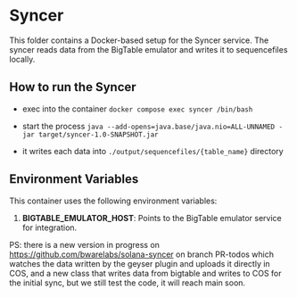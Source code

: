 # Syncer

This folder contains a Docker-based setup for the Syncer service. The syncer reads data from the BigTable emulator and writes it to sequencefiles locally.

## How to run the Syncer

* exec into the container
`docker compose exec syncer /bin/bash`

* start the process
`java --add-opens=java.base/java.nio=ALL-UNNAMED -jar target/syncer-1.0-SNAPSHOT.jar`

* it writes each data into `./output/sequencefiles/{table_name}` directory

## Environment Variables
This container uses the following environment variables:
1. **BIGTABLE_EMULATOR_HOST**: Points to the BigTable emulator service for integration.

PS: there is a new version in progress on https://github.com/bwarelabs/solana-syncer on branch PR-todos which watches the data written by the geyser plugin and uploads it directly in COS, and a new class that writes data from bigtable and writes to COS for the initial sync, but we still test the code, it will reach main soon.
